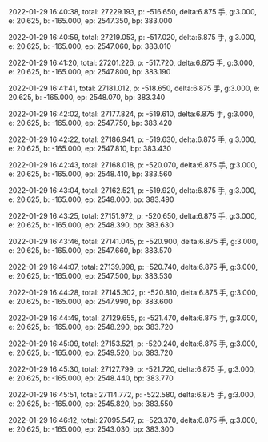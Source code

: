 2022-01-29 16:40:38, total: 27229.193, p: -516.650, delta:6.875 手, g:3.000, e: 20.625, b: -165.000, ep: 2547.350, bp: 383.000

2022-01-29 16:40:59, total: 27219.053, p: -517.020, delta:6.875 手, g:3.000, e: 20.625, b: -165.000, ep: 2547.060, bp: 383.010

2022-01-29 16:41:20, total: 27201.226, p: -517.720, delta:6.875 手, g:3.000, e: 20.625, b: -165.000, ep: 2547.800, bp: 383.190

2022-01-29 16:41:41, total: 27181.012, p: -518.650, delta:6.875 手, g:3.000, e: 20.625, b: -165.000, ep: 2548.070, bp: 383.340

2022-01-29 16:42:02, total: 27177.824, p: -519.610, delta:6.875 手, g:3.000, e: 20.625, b: -165.000, ep: 2547.750, bp: 383.420

2022-01-29 16:42:22, total: 27186.941, p: -519.630, delta:6.875 手, g:3.000, e: 20.625, b: -165.000, ep: 2547.810, bp: 383.430

2022-01-29 16:42:43, total: 27168.018, p: -520.070, delta:6.875 手, g:3.000, e: 20.625, b: -165.000, ep: 2548.410, bp: 383.560

2022-01-29 16:43:04, total: 27162.521, p: -519.920, delta:6.875 手, g:3.000, e: 20.625, b: -165.000, ep: 2548.000, bp: 383.490

2022-01-29 16:43:25, total: 27151.972, p: -520.650, delta:6.875 手, g:3.000, e: 20.625, b: -165.000, ep: 2548.390, bp: 383.630

2022-01-29 16:43:46, total: 27141.045, p: -520.900, delta:6.875 手, g:3.000, e: 20.625, b: -165.000, ep: 2547.660, bp: 383.570

2022-01-29 16:44:07, total: 27139.998, p: -520.740, delta:6.875 手, g:3.000, e: 20.625, b: -165.000, ep: 2547.500, bp: 383.530

2022-01-29 16:44:28, total: 27145.302, p: -520.810, delta:6.875 手, g:3.000, e: 20.625, b: -165.000, ep: 2547.990, bp: 383.600

2022-01-29 16:44:49, total: 27129.655, p: -521.470, delta:6.875 手, g:3.000, e: 20.625, b: -165.000, ep: 2548.290, bp: 383.720

2022-01-29 16:45:09, total: 27153.521, p: -520.240, delta:6.875 手, g:3.000, e: 20.625, b: -165.000, ep: 2549.520, bp: 383.720

2022-01-29 16:45:30, total: 27127.799, p: -521.720, delta:6.875 手, g:3.000, e: 20.625, b: -165.000, ep: 2548.440, bp: 383.770

2022-01-29 16:45:51, total: 27114.772, p: -522.580, delta:6.875 手, g:3.000, e: 20.625, b: -165.000, ep: 2545.820, bp: 383.550

2022-01-29 16:46:12, total: 27095.547, p: -523.370, delta:6.875 手, g:3.000, e: 20.625, b: -165.000, ep: 2543.030, bp: 383.300